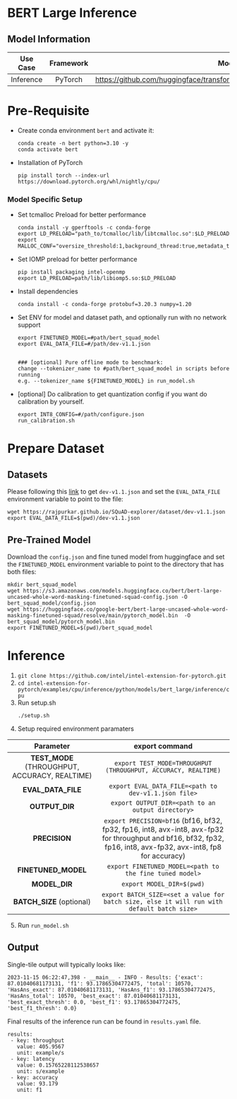 # BERT Large Inference
## Model Information

| **Use Case** | **Framework** | **Model Repo** | **Branch/Commit/Tag** | **Optional Patch** |
|:---:| :---: |:--------------:|:---------------------:|:------------------:|
|  Inference   |    PyTorch    |       https://github.com/huggingface/transformers/tree/main/src/transformers/models/bert        |           -           |         -          |

# Pre-Requisite
* Create conda environment `bert` and activate it:
  ```
  conda create -n bert python=3.10 -y
  conda activate bert
  ```
* Installation of PyTorch
  ```
  pip install torch --index-url https://download.pytorch.org/whl/nightly/cpu/
  ```

### Model Specific Setup

* Set tcmalloc Preload for better performance
  ```
  conda install -y gperftools -c conda-forge
  export LD_PRELOAD="path_to/tcmalloc/lib/libtcmalloc.so":$LD_PRELOAD
  export MALLOC_CONF="oversize_threshold:1,background_thread:true,metadata_thp:auto,dirty_decay_ms:9000000000,muzzy_decay_ms:9000000000"
  ```

* Set IOMP preload for better performance
  ```
  pip install packaging intel-openmp
  export LD_PRELOAD=path/lib/libiomp5.so:$LD_PRELOAD
  ```
* Install dependencies
  ```
  conda install -c conda-forge protobuf=3.20.3 numpy=1.20
  ```
* Set ENV for model and dataset path, and optionally run with no network support
  ```
  export FINETUNED_MODEL=#path/bert_squad_model
  export EVAL_DATA_FILE=#/path/dev-v1.1.json


  ### [optional] Pure offline mode to benchmark:
  change --tokenizer_name to #path/bert_squad_model in scripts before running
  e.g. --tokenizer_name ${FINETUNED_MODEL} in run_model.sh
  ```

* [optional] Do calibration to get quantization config if you want do calibration by yourself.
  ```
  export INT8_CONFIG=#/path/configure.json
  run_calibration.sh
  ```

# Prepare Dataset
## Datasets
Please following this [link](https://github.com/huggingface/transformers/tree/v3.0.2/examples/question-answering) to get `dev-v1.1.json` and set the `EVAL_DATA_FILE` environment variable to point to the file:
```
wget https://rajpurkar.github.io/SQuAD-explorer/dataset/dev-v1.1.json
export EVAL_DATA_FILE=$(pwd)/dev-v1.1.json
```
## Pre-Trained Model
Download the `config.json` and fine tuned model from huggingface and set the `FINETUNED_MODEL` environment variable to point to the directory that has both files:
```
mkdir bert_squad_model
wget https://s3.amazonaws.com/models.huggingface.co/bert/bert-large-uncased-whole-word-masking-finetuned-squad-config.json -O bert_squad_model/config.json
wget https://huggingface.co/google-bert/bert-large-uncased-whole-word-masking-finetuned-squad/resolve/main/pytorch_model.bin  -O bert_squad_model/pytorch_model.bin
export FINETUNED_MODEL=$(pwd)/bert_squad_model
```

# Inference
1. `git clone https://github.com/intel/intel-extension-for-pytorch.git`
2. `cd intel-extension-for-pytorch/examples/cpu/inference/python/models/bert_large/inference/cpu`
3. Run setup.sh
    ```
    ./setup.sh
    ```
4. Setup required environment paramaters

| **Parameter**                |                                  **export command**                                  |
|:---------------------------:|:------------------------------------------------------------------------------------:|
| **TEST_MODE** (THROUGHPUT, ACCURACY, REALTIME)              | `export TEST_MODE=THROUGHPUT (THROUGHPUT, ACCURACY, REALTIME)`                  |
| **EVAL_DATA_FILE**              | `export EVAL_DATA_FILE=<path to dev-v1.1.json file>`                  |
| **OUTPUT_DIR**               |                               `export OUTPUT_DIR=<path to an output directory>`                               |
| **PRECISION**     |                  `export PRECISION=bf16` (bf16, bf32, fp32, fp16, int8, avx-int8, avx-fp32 for throughput and bf16, bf32, fp32, fp16, int8, avx-fp32, avx-int8, fp8 for accuracy) |
| **FINETUNED_MODEL**               |                               `export FINETUNED_MODEL=<path to the fine tuned model>`                               |
| **MODEL_DIR**               |                               `export MODEL_DIR=$(pwd)`                               |
| **BATCH_SIZE** (optional)    |                               `export BATCH_SIZE=<set a value for batch size, else it will run with default batch size>`                                |
5. Run `run_model.sh`

## Output

Single-tile output will typically looks like:

```
2023-11-15 06:22:47,398 - __main__ - INFO - Results: {'exact': 87.01040681173131, 'f1': 93.17865304772475, 'total': 10570, 'HasAns_exact': 87.01040681173131, 'HasAns_f1': 93.17865304772475, 'HasAns_total': 10570, 'best_exact': 87.01040681173131, 'best_exact_thresh': 0.0, 'best_f1': 93.17865304772475, 'best_f1_thresh': 0.0}
```
Final results of the inference run can be found in `results.yaml` file.
```
results:
 - key: throughput
   value: 405.9567
   unit: example/s
 - key: latency
   value: 0.15765228112538657
   unit: s/example
 - key: accuracy
   value: 93.179
   unit: f1
```
